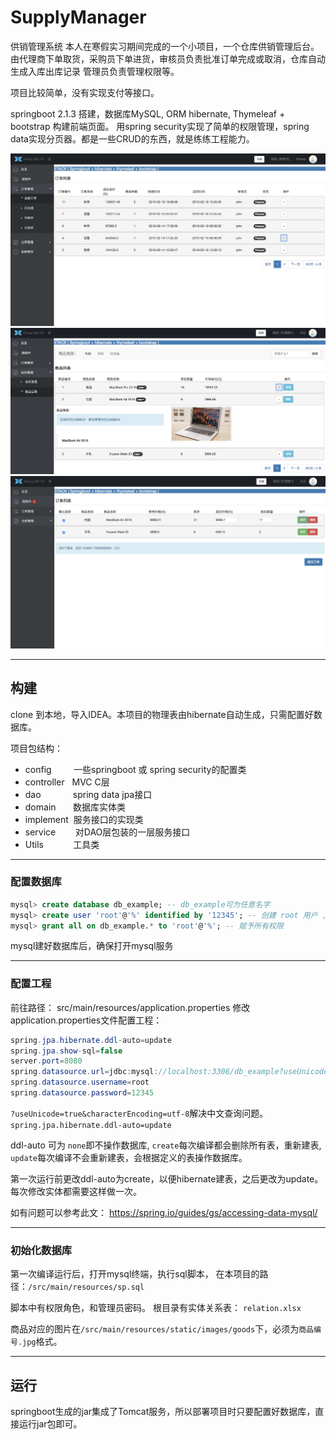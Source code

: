 # SupplyManager

供销管理系统
本人在寒假实习期间完成的一个小项目，一个仓库供销管理后台。
由代理商下单取货，采购员下单进货，审核员负责批准订单完成或取消，仓库自动生成入库出库记录
管理员负责管理权限等。

项目比较简单，没有实现支付等接口。

springboot 2.1.3 搭建，数据库MySQL, ORM hibernate, Thymeleaf + bootstrap 构建前端页面。
用spring security实现了简单的权限管理，spring data实现分页器。都是一些CRUD的东西，就是练练工程能力。

![demo1](/demo1.png "demo")
![demo2](/demo2.png "demo")
![demo2](/demo3.png "demo")

---

## 构建
clone 到本地，导入IDEA。本项目的物理表由hibernate自动生成，只需配置好数据库。

项目包结构：
- config&nbsp;&nbsp;&nbsp;&nbsp;&nbsp;&nbsp;&nbsp;&nbsp;&nbsp;一些springboot 或 spring security的配置类
- controller&nbsp;&nbsp;&nbsp;MVC C层
- dao&nbsp;&nbsp;&nbsp;&nbsp;&nbsp;&nbsp;&nbsp;&nbsp;&nbsp;&nbsp;&nbsp;&nbsp;&nbsp;spring data jpa接口
- domain&nbsp;&nbsp;&nbsp;&nbsp;&nbsp;&nbsp;&nbsp;数据库实体类
- implement&nbsp;&nbsp;服务接口的实现类
- service&nbsp;&nbsp;&nbsp;&nbsp;&nbsp;&nbsp;&nbsp;&nbsp;对DAO层包装的一层服务接口
- Utils&nbsp;&nbsp;&nbsp;&nbsp;&nbsp;&nbsp;&nbsp;&nbsp;&nbsp;&nbsp;&nbsp;&nbsp;工具类

---

### 配置数据库 
 ```sql
mysql> create database db_example; -- db_example可为任意名字
mysql> create user 'root'@'%' identified by '12345'; -- 创建 root 用户 ,密码: 12345
mysql> grant all on db_example.* to 'root'@'%'; -- 赋予所有权限
 ```
mysql建好数据库后，确保打开mysql服务

---

### 配置工程

前往路径： src/main/resources/application.properties
修改application.properties文件配置工程：
```java
spring.jpa.hibernate.ddl-auto=update
spring.jpa.show-sql=false
server.port=8080
spring.datasource.url=jdbc:mysql://localhost:3306/db_example?useUnicode=true&characterEncoding=utf-8
spring.datasource.username=root
spring.datasource.password=12345
```
`?useUnicode=true&characterEncoding=utf-8`解决中文查询问题。
`spring.jpa.hibernate.ddl-auto=update` 

ddl-auto 可为  `none`即不操作数据库, `create`每次编译都会删除所有表，重新建表, `update`每次编译不会重新建表，会根据定义的表操作数据库。

第一次运行前更改ddl-auto为create，以便hibernate建表，之后更改为update。每次修改实体都需要这样做一次。

如有问题可以参考此文： https://spring.io/guides/gs/accessing-data-mysql/

---

### 初始化数据库
第一次编译运行后，打开mysql终端，执行sql脚本，
在本项目的路径：`/src/main/resources/sp.sql`

脚本中有权限角色，和管理员密码。
根目录有实体关系表： `relation.xlsx`

商品对应的图片在`/src/main/resources/static/images/goods`下，必须为`商品编号.jpg`格式。

---

## 运行

springboot生成的jar集成了Tomcat服务，所以部署项目时只要配置好数据库，直接运行jar包即可。
